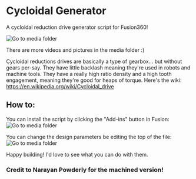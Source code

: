 # Cycloidal Generator
A cycloidal reduction drive generator script for Fusion360!

![Go to media folder](https://raw.githubusercontent.com/mawildoer/cycloidal_generator/master/media/printed_drive.gif)

There are more videos and pictures in the media folder :)

Cycloidal reductions drives are basically a type of gearbox... but without gears per-say. They have little backlash meaning they're used in robots and machine tools. They have a really high ratio density and a high tooth engagement, meaning they're good for heaps of torque.
Here's the wiki: https://en.wikipedia.org/wiki/Cycloidal_drive

## How to:
You can install the script by clicking the "Add-ins" button in Fusion:
![Go to media folder](https://github.com/mawildoer/cycloidal_generator/blob/master/media/how_to_add_in.png)

You can change the design parameters be editing the top of the file:
![Go to media folder](https://github.com/mawildoer/cycloidal_generator/blob/master/media/how_to_change_parameters.PNG)

Happy building! I'd love to see what you can do with them.

### Credit to Narayan Powderly for the machined version!
